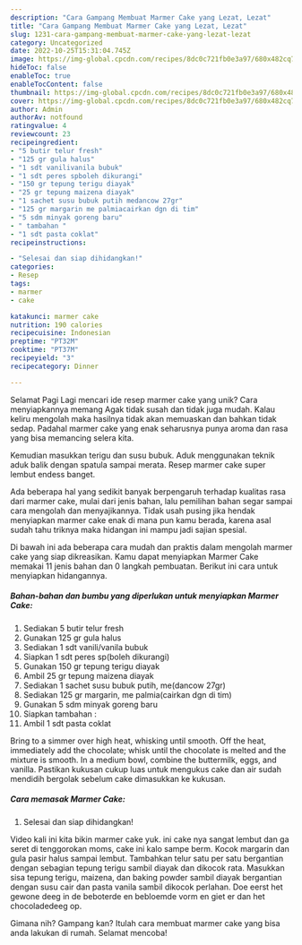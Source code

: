```yaml
---
description: "Cara Gampang Membuat Marmer Cake yang Lezat, Lezat"
title: "Cara Gampang Membuat Marmer Cake yang Lezat, Lezat"
slug: 1231-cara-gampang-membuat-marmer-cake-yang-lezat-lezat
category: Uncategorized
date: 2022-10-25T15:31:04.745Z
image: https://img-global.cpcdn.com/recipes/8dc0c721fb0e3a97/680x482cq70/marmer-cake-foto-resep-utama.jpg
hideToc: false
enableToc: true
enableTocContent: false
thumbnail: https://img-global.cpcdn.com/recipes/8dc0c721fb0e3a97/680x482cq70/marmer-cake-foto-resep-utama.jpg
cover: https://img-global.cpcdn.com/recipes/8dc0c721fb0e3a97/680x482cq70/marmer-cake-foto-resep-utama.jpg
author: Admin
authorAv: notfound
ratingvalue: 4
reviewcount: 23
recipeingredient:
- "5 butir telur fresh"
- "125 gr gula halus"
- "1 sdt vanilivanila bubuk"
- "1 sdt peres spboleh dikurangi"
- "150 gr tepung terigu diayak"
- "25 gr tepung maizena diayak"
- "1 sachet susu bubuk putih medancow 27gr"
- "125 gr margarin me palmiacairkan dgn di tim"
- "5 sdm minyak goreng baru"
- " tambahan "
- "1 sdt pasta coklat"
recipeinstructions:

- "Selesai dan siap dihidangkan!"
categories:
- Resep
tags:
- marmer
- cake

katakunci: marmer cake 
nutrition: 190 calories
recipecuisine: Indonesian
preptime: "PT32M"
cooktime: "PT37M"
recipeyield: "3"
recipecategory: Dinner

---
```



Selamat Pagi Lagi mencari ide resep marmer cake yang unik? Cara menyiapkannya memang Agak tidak susah dan tidak juga mudah. Kalau keliru mengolah maka hasilnya tidak akan memuaskan dan bahkan tidak sedap. Padahal marmer cake yang enak seharusnya punya aroma dan rasa yang bisa memancing selera kita.


Kemudian masukkan terigu dan susu bubuk. Aduk menggunakan teknik aduk balik dengan spatula sampai merata. Resep marmer cake super lembut endess banget.

Ada beberapa hal yang sedikit banyak berpengaruh terhadap kualitas rasa dari marmer cake, mulai dari jenis bahan, lalu pemilihan bahan segar sampai cara mengolah dan menyajikannya. Tidak usah pusing jika hendak menyiapkan marmer cake enak di mana pun kamu berada, karena asal sudah tahu triknya maka hidangan ini mampu jadi sajian spesial.


Di bawah ini ada beberapa cara mudah dan praktis dalam mengolah marmer cake yang siap dikreasikan. Kamu dapat menyiapkan Marmer Cake memakai 11 jenis bahan dan 0 langkah pembuatan. Berikut ini cara untuk menyiapkan hidangannya.

<!--inarticleads1-->

##### Bahan-bahan dan bumbu yang diperlukan untuk menyiapkan Marmer Cake:

1. Sediakan 5 butir telur fresh
1. Gunakan 125 gr gula halus
1. Sediakan 1 sdt vanili/vanila bubuk
1. Siapkan 1 sdt peres sp(boleh dikurangi)
1. Gunakan 150 gr tepung terigu diayak
1. Ambil 25 gr tepung maizena diayak
1. Sediakan 1 sachet susu bubuk putih, me(dancow 27gr)
1. Sediakan 125 gr margarin, me palmia(cairkan dgn di tim)
1. Gunakan 5 sdm minyak goreng baru
1. Siapkan  tambahan :
1. Ambil 1 sdt pasta coklat


Bring to a simmer over high heat, whisking until smooth. Off the heat, immediately add the chocolate; whisk until the chocolate is melted and the mixture is smooth. In a medium bowl, combine the buttermilk, eggs, and vanilla. Pastikan kukusan cukup luas untuk mengukus cake dan air sudah mendidih bergolak sebelum cake dimasukkan ke kukusan. 

<!--inarticleads2-->

##### Cara memasak Marmer Cake:


1. Selesai dan siap dihidangkan!

Video kali ini kita bikin marmer cake yuk. ini cake nya sangat lembut dan ga seret di tenggorokan moms, cake ini kalo sampe berm. Kocok margarin dan gula pasir halus sampai lembut. Tambahkan telur satu per satu bergantian dengan sebagian tepung terigu sambil diayak dan dikocok rata. Masukkan sisa tepung terigu, maizena, dan baking powder sambil diayak bergantian dengan susu cair dan pasta vanila sambil dikocok perlahan. Doe eerst het gewone deeg in de beboterde en bebloemde vorm en giet er dan het chocoladedeeg op. 

Gimana nih? Gampang kan? Itulah cara membuat marmer cake yang bisa anda lakukan di rumah. Selamat mencoba!
